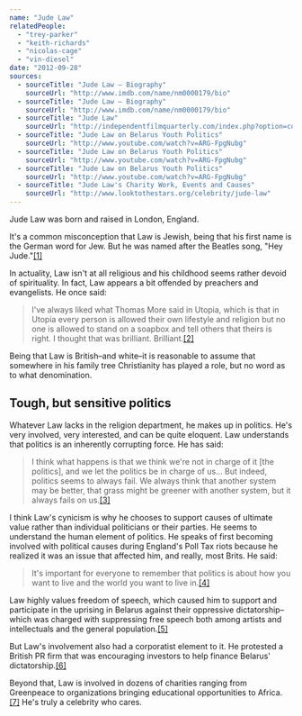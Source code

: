 ```yaml
---
name: "Jude Law"
relatedPeople:
  - "trey-parker"
  - "keith-richards"
  - "nicolas-cage"
  - "vin-diesel"
date: "2012-09-28"
sources:
  - sourceTitle: "Jude Law – Biography"
    sourceUrl: "http://www.imdb.com/name/nm0000179/bio"
  - sourceTitle: "Jude Law – Biography"
    sourceUrl: "http://www.imdb.com/name/nm0000179/bio"
  - sourceTitle: "Jude Law"
    sourceUrl: "http://independentfilmquarterly.com/index.php?option=com_content&task=view&id=627&Itemid=119"
  - sourceTitle: "Jude Law on Belarus Youth Politics"
    sourceUrl: "http://www.youtube.com/watch?v=ARG-FpgNubg"
  - sourceTitle: "Jude Law on Belarus Youth Politics"
    sourceUrl: "http://www.youtube.com/watch?v=ARG-FpgNubg"
  - sourceTitle: "Jude Law on Belarus Youth Politics"
    sourceUrl: "http://www.youtube.com/watch?v=ARG-FpgNubg"
  - sourceTitle: "Jude Law's Charity Work, Events and Causes"
    sourceUrl: "http://www.looktothestars.org/celebrity/jude-law"
---
```


Jude Law was born and raised in London, England.

It's a common misconception that Law is Jewish, being that his first name is the German word for Jew. But he was named after the Beatles song, "Hey Jude."<a class="source-citation" href="http://www.imdb.com/name/nm0000179/bio" title="Jude Law – Biography">[1]</a>

In actuality, Law isn't at all religious and his childhood seems rather devoid of spirituality. In fact, Law appears a bit offended by preachers and evangelists. He once said:

>I've always liked what Thomas More said in Utopia, which is that in Utopia every person is allowed their own lifestyle and religion but no one is allowed to stand on a soapbox and tell others that theirs is right. I thought that was brilliant. Brilliant.<a class="source-citation" href="http://www.imdb.com/name/nm0000179/bio" title="Jude Law – Biography">[2]</a>

Being that Law is British–and white–it is reasonable to assume that somewhere in his family tree Christianity has played a role, but no word as to what denomination.


## Tough, but sensitive politics

Whatever Law lacks in the religion department, he makes up in politics. He's very involved, very interested, and can be quite eloquent. Law understands that politics is an inherently corrupting force. He has said:

>I think what happens is that we think we're not in charge of it [the politics], and we let the politics be in charge of us… But indeed, politics seems to always fail. We always think that another system may be better, that grass might be greener with another system, but it always fails on us.<a class="source-citation" href="http://independentfilmquarterly.com/index.php?option=com_content&task=view&id=627&Itemid=119" title="Jude Law">[3]</a>

I think Law's cynicism is why he chooses to support causes of ultimate value rather than individual politicians or their parties. He seems to understand the human element of politics. He speaks of first becoming involved with political causes during England's Poll Tax riots because he realized it was an issue that affected him, and really, most Brits. He said:

>It's important for everyone to remember that politics is about how you want to live and the world you want to live in.<a class="source-citation" href="http://www.youtube.com/watch?v=ARG-FpgNubg" title="Jude Law on Belarus Youth Politics">[4]</a>

Law highly values freedom of speech, which caused him to support and participate in the uprising in Belarus against their oppressive dictatorship–which was charged with suppressing free speech both among artists and intellectuals and the general population.<a class="source-citation" href="http://www.youtube.com/watch?v=ARG-FpgNubg" title="Jude Law on Belarus Youth Politics">[5]</a>

But Law's involvement also had a corporatist element to it. He protested a British PR firm that was encouraging investors to help finance Belarus' dictatorship.<a class="source-citation" href="http://www.youtube.com/watch?v=ARG-FpgNubg" title="Jude Law on Belarus Youth Politics">[6]</a>

Beyond that, Law is involved in dozens of charities ranging from Greenpeace to organizations bringing educational opportunities to Africa.<a class="source-citation" href="http://www.looktothestars.org/celebrity/jude-law" title="Jude Law&apos;s Charity Work, Events and Causes">[7]</a> He's truly a celebrity who cares.